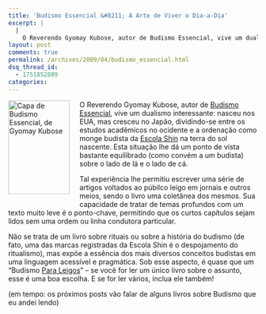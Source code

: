 ```yaml
---
title: 'Budismo Essencial &#8211; A Arte de Viver o Dia-a-Dia'
excerpt: |
  |
    O Reverendo Gyomay Kubose, autor de Budismo Essencial, vive um dualismo interessante: nasceu nos EUA, mas cresceu no Japão, dividindo-se entre os estudos acadêmicos no ocidente e a ordenação como monge budista da Escola Shin na terra do sol nascente....
layout: post
comments: true
permalink: /archives/2009/04/budismo_essencial.html
dsq_thread_id:
  - 1751852809
categories:
---
```

<span class="mt-enclosure mt-enclosure-image"><img title="Capa de Budismo Essencial, de Gyomay Kubose" src="//chester.me/archives/img/mt/2009/04/01/budismo-essencial.gif" width="124" height="189" class="mt-image-left" style="float: left; margin: 0 20px 20px 0;" /></span>O Reverendo Gyomay Kubose, autor de [Budismo Essencial][1], vive um dualismo interessante: nasceu nos EUA, mas cresceu no Japão, dividindo-se entre os estudos acadêmicos no ocidente e a ordenação como monge budista da [Escola Shin][2] na terra do sol nascente. Esta situação lhe dá um ponto de vista bastante equilibrado (como convém a um budista) sobre o lado de lá e o lado de cá.

Tal experiência lhe permitiu escrever uma série de artigos voltados ao púbilco leigo em jornais e outros meios, sendo o livro uma coletânea dos mesmos. Sua capacidade de tratar de temas profundos com um texto muito leve é o ponto-chave, permitindo que os curtos capítulos sejam lidos sem uma ordem ou linha condutora particular.

Não se trata de um livro sobre rituais ou sobre a história do budismo (de fato, uma das marcas registradas da Escola Shin é o despojamento do ritualismo), mas expõe a essência dos mais diversos conceitos budistas em uma linguagem acessível e pragmática. Sob esse aspecto, é quase que um &#8220;Budismo [Para Leigos][3]&#8221; &#8211; se você for ler um único livro sobre o assunto, esse é uma boa escolha. E se for ler vários, inclua ele também!

(em tempo: os próximos posts vão falar de alguns livros sobre Budismo que eu andei lendo)

 [1]: http://www.axismundieditora.com.br/catalogo/103
 [2]: http://www.nembutsu.info/primshin.htm
 [3]: http://en.wikipedia.org/wiki/For_dummies
